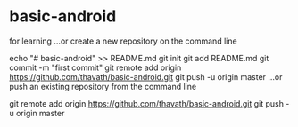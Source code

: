 # basic-android
for learning
…or create a new repository on the command line

echo "# basic-android" >> README.md
git init
git add README.md
git commit -m "first commit"
git remote add origin https://github.com/thavath/basic-android.git
git push -u origin master
…or push an existing repository from the command line

git remote add origin https://github.com/thavath/basic-android.git
git push -u origin master
